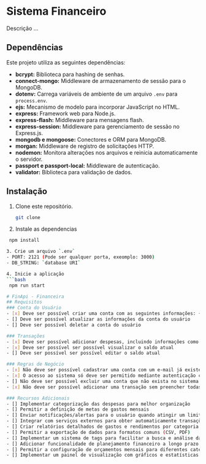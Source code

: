 # Sistema Financeiro

Descrição ...

## Dependências

Este projeto utiliza as seguintes dependências:

- **bcrypt:** Biblioteca para hashing de senhas.
- **connect-mongo:** Middleware de armazenamento de sessão para o MongoDB.
- **dotenv:** Carrega variáveis de ambiente de um arquivo `.env` para `process.env`.
- **ejs:** Mecanismo de modelo para incorporar JavaScript no HTML.
- **express:** Framework web para Node.js.
- **express-flash:** Middleware para mensagens flash.
- **express-session:** Middleware para gerenciamento de sessão no Express.js.
- **mongodb e mongoose:** Conectores e ORM para MongoDB.
- **morgan:** Middleware de registro de solicitações HTTP.
- **nodemon:** Monitora alterações nos arquivos e reinicia automaticamente o servidor.
- **passport e passport-local:** Middleware de autenticação.
- **validator:** Biblioteca para validação de dados.

## Instalação

1. Clone este repositório.
   ```bash
   git clone 

2. Instale as dependencias
  ```bash
   npm install

3. Crie um arquivo `.env` 
  - PORT: 2121 (Pode ser qualquer porta, exeomplo: 3000) 
  - DB_STRING: `database URI`

4. Inicie a aplicação
  ```bash
   npm run start

# FinApi - Financeira
## Requisitos
### Conta do Usuário
- [x] Deve ser possível criar uma conta com as seguintes informações: {Nome, E-mail, Senha}
- [] Deve ser possível atualizar as informações da conta do usuário
- [] Deve ser possível deletar a conta do usuário

### Transações
- [x] Deve ser possível adicionar despesas, incluindo informações como categoria, valor e data
- [x] Deve ser possível ser possível visualizar o saldo atual
- [] Deve ser possível ser possível editar o saldo atual

### Regras de Negócio
- [x] Não deve ser possível cadastrar uma conta com um e-mail já existente no sistema
- [x] O acesso ao sistema só deve ser permitido mediante autenticação com e-mail e senha
- [] Não deve ser possível excluir uma conta que não exista no sistema
- [x] Não deve ser possível adicionar uma transação sem preencher todas informações

### Recursos Adicionais
- [] Implementar categorização das despesas para melhor organização
- [] Permitir a definição de metas de gastos mensais
- [] Enviar notificações/alertas para o usuário quando atingir um limite de gastos
- [] Integrar com serviços externos para obter automaticamente transações de contas bancárias
- [] Criar relatórios detalhados de gastos e rendimentos por categoria
- [] Permitir a exportação de dados para formatos comuns (CSV, PDF)
- [] Implementar um sistema de tags para facilitar a busca e análise das transações
- [] Adicionar funcionalidade de planejamento financeiro a longo prazo
- [] Permitir a configuração de orçamentos mensais para diferentes categorias
- [] Implementar um painel de visualização com gráficos e estatísticas sobre os hábitos financeiros do usuário